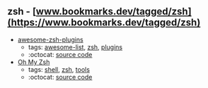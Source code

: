 zsh - [www.bookmarks.dev/tagged/zsh](https://www.bookmarks.dev/tagged/zsh)
---
* [awesome-zsh-plugins](https://github.com/unixorn/awesome-zsh-plugins#readme)
    * tags: [awesome-list](../tagged/awesome-list.md), [zsh](../tagged/zsh.md), [plugins](../tagged/plugins.md)
    * :octocat: [source code](https://github.com/unixorn/awesome-zsh-plugins#readme)
* [Oh My Zsh](https://ohmyz.sh/)
    * tags: [shell](../tagged/shell.md), [zsh](../tagged/zsh.md), [tools](../tagged/tools.md)
    * :octocat: [source code](https://github.com/robbyrussell/oh-my-zsh)
